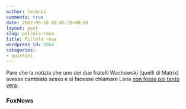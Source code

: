 ```yaml
---
author: leibniz
comments: true
date: 2007-09-10 08:45:30+00:00
layout: post
slug: pillola-rosa
title: Pillola rosa
wordpress_id: 2564
categories:
- quirkies
---
```


Pare che la notizia che uno dei due fratelli Wachowski (quelli di Matrix) avesse cambiato sesso e si facesse chiamare Lana [non fosse poi tanto vera](http://www.foxnews.com/printer_friendly_story/0,3566,295909,00.html).


### FoxNews
